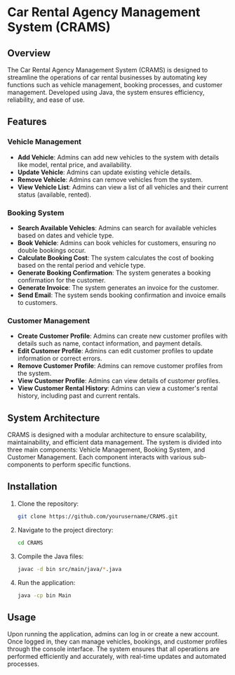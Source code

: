 # Car Rental Agency Management System (CRAMS)

## Overview
The Car Rental Agency Management System (CRAMS) is designed to streamline the operations of car rental businesses by automating key functions such as vehicle management, booking processes, and customer management. Developed using Java, the system ensures efficiency, reliability, and ease of use.

## Features
### Vehicle Management
- **Add Vehicle**: Admins can add new vehicles to the system with details like model, rental price, and availability.
- **Update Vehicle**: Admins can update existing vehicle details.
- **Remove Vehicle**: Admins can remove vehicles from the system.
- **View Vehicle List**: Admins can view a list of all vehicles and their current status (available, rented).

### Booking System
- **Search Available Vehicles**: Admins can search for available vehicles based on dates and vehicle type.
- **Book Vehicle**: Admins can book vehicles for customers, ensuring no double bookings occur.
- **Calculate Booking Cost**: The system calculates the cost of booking based on the rental period and vehicle type.
- **Generate Booking Confirmation**: The system generates a booking confirmation for the customer.
- **Generate Invoice**: The system generates an invoice for the customer.
- **Send Email**: The system sends booking confirmation and invoice emails to customers.

### Customer Management
- **Create Customer Profile**: Admins can create new customer profiles with details such as name, contact information, and payment details.
- **Edit Customer Profile**: Admins can edit customer profiles to update information or correct errors.
- **Remove Customer Profile**: Admins can remove customer profiles from the system.
- **View Customer Profile**: Admins can view details of customer profiles.
- **View Customer Rental History**: Admins can view a customer's rental history, including past and current rentals.

## System Architecture
CRAMS is designed with a modular architecture to ensure scalability, maintainability, and efficient data management. The system is divided into three main components: Vehicle Management, Booking System, and Customer Management. Each component interacts with various sub-components to perform specific functions.

## Installation
1. Clone the repository:
    ```bash
    git clone https://github.com/yourusername/CRAMS.git
    ```
2. Navigate to the project directory:
    ```bash
    cd CRAMS
    ```
3. Compile the Java files:
    ```bash
    javac -d bin src/main/java/*.java
    ```
4. Run the application:
    ```bash
    java -cp bin Main
    ```

## Usage
Upon running the application, admins can log in or create a new account. Once logged in, they can manage vehicles, bookings, and customer profiles through the console interface. The system ensures that all operations are performed efficiently and accurately, with real-time updates and automated processes.
